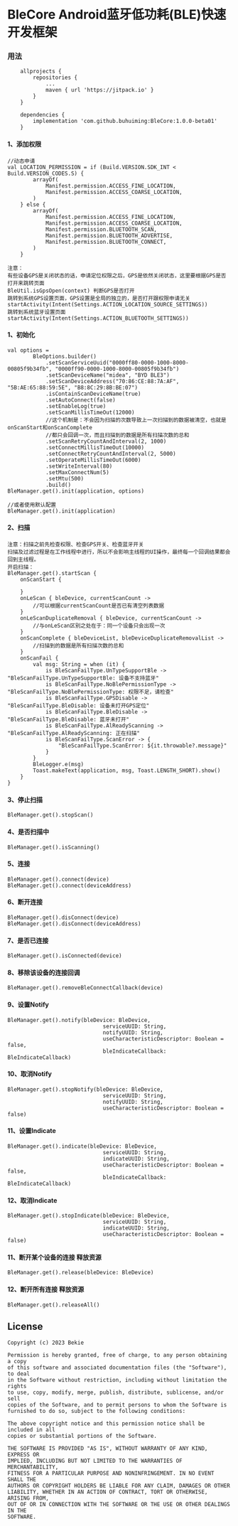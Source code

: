 # BleCore Android蓝牙低功耗(BLE)快速开发框架

### 用法

        allprojects {
            repositories {
                ...
                maven { url 'https://jitpack.io' }
            }
        }

        dependencies {
            implementation 'com.github.buhuiming:BleCore:1.0.0-beta01'
        }

#### 1、添加权限

    //动态申请
    val LOCATION_PERMISSION = if (Build.VERSION.SDK_INT < Build.VERSION_CODES.S) {
            arrayOf(
                Manifest.permission.ACCESS_FINE_LOCATION,
                Manifest.permission.ACCESS_COARSE_LOCATION,
            )
        } else {
            arrayOf(
                Manifest.permission.ACCESS_FINE_LOCATION,
                Manifest.permission.ACCESS_COARSE_LOCATION,
                Manifest.permission.BLUETOOTH_SCAN,
                Manifest.permission.BLUETOOTH_ADVERTISE,
                Manifest.permission.BLUETOOTH_CONNECT,
            )
        }

    注意：
    有些设备GPS是关闭状态的话，申请定位权限之后，GPS是依然关闭状态，这里要根据GPS是否打开来跳转页面
    BleUtil.isGpsOpen(context) 判断GPS是否打开
    跳转到系统GPS设置页面，GPS设置是全局的独立的，是否打开跟权限申请无关
    startActivity(Intent(Settings.ACTION_LOCATION_SOURCE_SETTINGS))
    跳转到系统蓝牙设置页面
    startActivity(Intent(Settings.ACTION_BLUETOOTH_SETTINGS))

#### 1、初始化
    val options =
            BleOptions.builder()
                .setScanServiceUuid("0000ff80-0000-1000-8000-00805f9b34fb", "0000ff90-0000-1000-8000-00805f9b34fb")
                .setScanDeviceName("midea", "BYD BLE3")
                .setScanDeviceAddress("70:86:CE:88:7A:AF", "5B:AE:65:88:59:5E", "B8:8C:29:8B:BE:07")
                .isContainScanDeviceName(true)
                .setAutoConnect(false)
                .setEnableLog(true)
                .setScanMillisTimeOut(12000)
                //这个机制是：不会因为扫描的次数导致上一次扫描到的数据被清空，也就是onScanStart和onScanComplete
                //都只会回调一次，而且扫描到的数据是所有扫描次数的总和
                .setScanRetryCountAndInterval(2, 1000)
                .setConnectMillisTimeOut(10000)
                .setConnectRetryCountAndInterval(2, 5000)
                .setOperateMillisTimeOut(6000)
                .setWriteInterval(80)
                .setMaxConnectNum(5)
                .setMtu(500)
                .build()
    BleManager.get().init(application, options)

    //或者使用默认配置
    BleManager.get().init(application)

#### 2、扫描
    注意：扫描之前先检查权限、检查GPS开关、检查蓝牙开关
    扫描及过滤过程是在工作线程中进行，所以不会影响主线程的UI操作，最终每一个回调结果都会回到主线程。
    开启扫描：
    BleManager.get().startScan {
        onScanStart {

        }
        onLeScan { bleDevice, currentScanCount ->
            //可以根据currentScanCount是否已有清空列表数据
        }
        onLeScanDuplicateRemoval { bleDevice, currentScanCount ->
            //与onLeScan区别之处在于：同一个设备只会出现一次
        }
        onScanComplete { bleDeviceList, bleDeviceDuplicateRemovalList ->
            //扫描到的数据是所有扫描次数的总和
        }
        onScanFail {
            val msg: String = when (it) {
                is BleScanFailType.UnTypeSupportBle -> "BleScanFailType.UnTypeSupportBle: 设备不支持蓝牙"
                is BleScanFailType.NoBlePermissionType -> "BleScanFailType.NoBlePermissionType: 权限不足，请检查"
                is BleScanFailType.GPSDisable -> "BleScanFailType.BleDisable: 设备未打开GPS定位"
                is BleScanFailType.BleDisable -> "BleScanFailType.BleDisable: 蓝牙未打开"
                is BleScanFailType.AlReadyScanning -> "BleScanFailType.AlReadyScanning: 正在扫描"
                is BleScanFailType.ScanError -> {
                    "BleScanFailType.ScanError: ${it.throwable?.message}"
                }
            }
            BleLogger.e(msg)
            Toast.makeText(application, msg, Toast.LENGTH_SHORT).show()
        }
    }

#### 3、停止扫描
    BleManager.get().stopScan()

#### 4、是否扫描中
    BleManager.get().isScanning()

#### 5、连接
    BleManager.get().connect(device)
    BleManager.get().connect(deviceAddress)

#### 6、断开连接
    BleManager.get().disConnect(device)
    BleManager.get().disConnect(deviceAddress)

#### 7、是否已连接
    BleManager.get().isConnected(device)

#### 8、移除该设备的连接回调
    BleManager.get().removeBleConnectCallback(device)

#### 9、设置Notify
    BleManager.get().notify(bleDevice: BleDevice,
                                  serviceUUID: String,
                                  notifyUUID: String,
                                  useCharacteristicDescriptor: Boolean = false,
                                  bleIndicateCallback: BleIndicateCallback)

#### 10、取消Notify
    BleManager.get().stopNotify(bleDevice: BleDevice,
                                  serviceUUID: String,
                                  notifyUUID: String,
                                  useCharacteristicDescriptor: Boolean = false)

#### 11、设置Indicate
    BleManager.get().indicate(bleDevice: BleDevice,
                                  serviceUUID: String,
                                  indicateUUID: String,
                                  useCharacteristicDescriptor: Boolean = false,
                                  bleIndicateCallback: BleIndicateCallback)

#### 12、取消Indicate
    BleManager.get().stopIndicate(bleDevice: BleDevice,
                                  serviceUUID: String,
                                  indicateUUID: String,
                                  useCharacteristicDescriptor: Boolean = false)

#### 11、断开某个设备的连接 释放资源
    BleManager.get().release(bleDevice: BleDevice)

#### 12、断开所有连接 释放资源
    BleManager.get().releaseAll()



## License

```
Copyright (c) 2023 Bekie

Permission is hereby granted, free of charge, to any person obtaining a copy
of this software and associated documentation files (the "Software"), to deal
in the Software without restriction, including without limitation the rights
to use, copy, modify, merge, publish, distribute, sublicense, and/or sell
copies of the Software, and to permit persons to whom the Software is
furnished to do so, subject to the following conditions:

The above copyright notice and this permission notice shall be included in all
copies or substantial portions of the Software.

THE SOFTWARE IS PROVIDED "AS IS", WITHOUT WARRANTY OF ANY KIND, EXPRESS OR
IMPLIED, INCLUDING BUT NOT LIMITED TO THE WARRANTIES OF MERCHANTABILITY,
FITNESS FOR A PARTICULAR PURPOSE AND NONINFRINGEMENT. IN NO EVENT SHALL THE
AUTHORS OR COPYRIGHT HOLDERS BE LIABLE FOR ANY CLAIM, DAMAGES OR OTHER
LIABILITY, WHETHER IN AN ACTION OF CONTRACT, TORT OR OTHERWISE, ARISING FROM,
OUT OF OR IN CONNECTION WITH THE SOFTWARE OR THE USE OR OTHER DEALINGS IN THE
SOFTWARE.
```